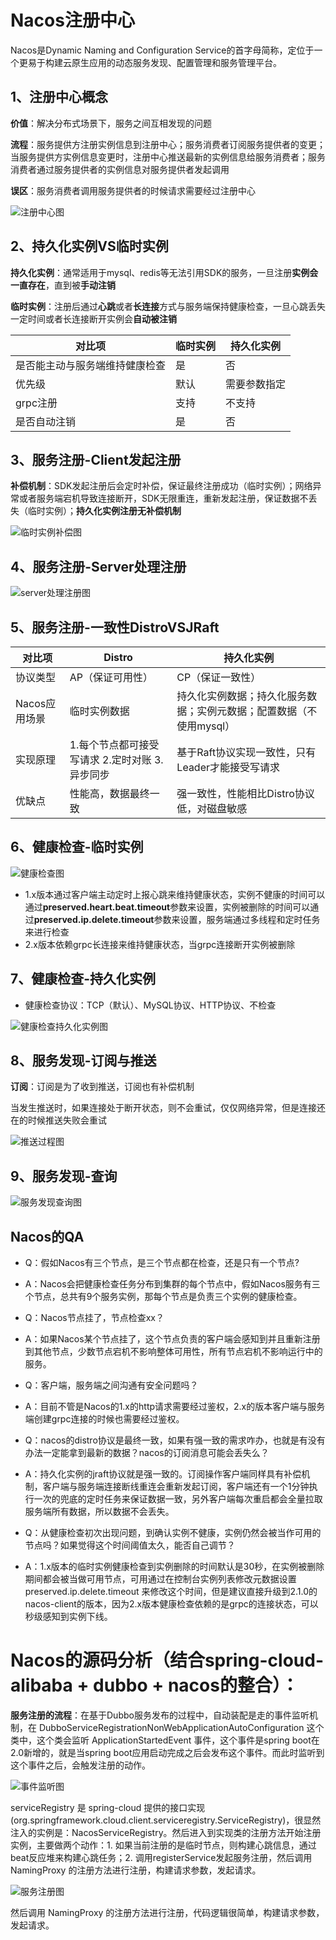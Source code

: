 # Nacos注册中心

Nacos是Dynamic Naming and Configuration Service的首字母简称，定位于一个更易于构建云原生应用的动态服务发现、配置管理和服务管理平台。

## 1、注册中心概念

**价值**：解决分布式场景下，服务之间互相发现的问题

**流程**：服务提供方注册实例信息到注册中心；服务消费者订阅服务提供者的变更；当服务提供方实例信息变更时，注册中心推送最新的实例信息给服务消费者；服务消费者通过服务提供者的实例信息对服务提供者发起调用

**误区**：服务消费者调用服务提供者的时候请求需要经过注册中心

![注册中心图](..\Resource\Nacos\注册中心.png)

## 2、持久化实例VS临时实例

**持久化实例**：通常适用于mysql、redis等无法引用SDK的服务，一旦注册**实例会一直存在**，直到被**手动注销**

**临时实例**：注册后通过**心跳**或者**长连接**方式与服务端保持健康检查，一旦心跳丢失一定时间或者长连接断开实例会**自动被注销**

| 对比项   | 临时实例     | 持久化实例 |
| ------------------------------ | -------- | -------- |
| 是否能主动与服务端维持健康检查    | 是   | 否       |
| 优先级     | 默认   | 需要参数指定      |
| grpc注册    | 支持 | 不支持       |
| 是否自动注销   | 是     | 否       |

## 3、服务注册-Client发起注册

**补偿机制**：SDK发起注册后会定时补偿，保证最终注册成功（临时实例）；网络异常或者服务端宕机导致连接断开，SDK无限重连，重新发起注册，保证数据不丢失（临时实例）；**持久化实例注册无补偿机制**

![临时实例补偿图](..\Resource\Nacos\临时实例补偿.png)

## 4、服务注册-Server处理注册

![server处理注册图](..\Resource\Nacos\server处理注册.png)

## 5、服务注册-一致性DistroVSJRaft

| 对比项   | Distro     | 持久化实例 |
| ------------------------------ | -------- | -------- |
| 协议类型    | AP（保证可用性）   | CP（保证一致性）       |
| Nacos应用场景     | 临时实例数据   | 持久化实例数据；持久化服务数据；实例元数据；配置数据（不使用mysql）      |
| 实现原理    | 1.每个节点都可接受写请求 2.定时对账 3.异步同步 | 基于Raft协议实现一致性，只有Leader才能接受写请求       |
| 优缺点   | 性能高，数据最终一致     | 强一致性，性能相比Distro协议低，对磁盘敏感       |

## 6、健康检查-临时实例

![健康检查图](..\Resource\Nacos\健康检查.png)

* 1.x版本通过客户端主动定时上报心跳来维持健康状态，实例不健康的时间可以通过**preserved.heart.beat.timeout**参数来设置，实例被删除的时间可以通过**preserved.ip.delete.timeout**参数来设置，服务端通过多线程和定时任务来进行检查
* 2.x版本依赖grpc长连接来维持健康状态，当grpc连接断开实例被删除

## 7、健康检查-持久化实例

* 健康检查协议：TCP（默认）、MySQL协议、HTTP协议、不检查

![健康检查持久化实例图](..\Resource\Nacos\健康检查持久化实例.png)

## 8、服务发现-订阅与推送

**订阅**：订阅是为了收到推送，订阅也有补偿机制

当发生推送时，如果连接处于断开状态，则不会重试，仅仅网络异常，但是连接还在的时候推送失败会重试

![推送过程图](..\Resource\Nacos\推送过程.png)

## 9、服务发现-查询

![服务发现查询图](..\Resource\Nacos\服务发现查询.png)

## Nacos的QA

* Q：假如Nacos有三个节点，是三个节点都在检查，还是只有一个节点?
* A：Nacos会把健康检查任务分布到集群的每个节点中，假如Nacos服务有三个节点，总共有9个服务实例，那每个节点是负责三个实例的健康检查。

* Q：Nacos节点挂了，节点检查xx？
* A：如果Nacos某个节点挂了，这个节点负责的客户端会感知到并且重新注册到其他节点，少数节点宕机不影响整体可用性，所有节点宕机不影响运行中的服务。

* Q：客户端，服务端之间沟通有安全问题吗？
* A：目前不管是Nacos的1.x的http请求需要经过鉴权，2.x的版本客户端与服务端创建grpc连接的时候也需要经过鉴权。

* Q：nacos的distro协议是最终一致，如果有强一致的需求咋办，也就是有没有办法一定能拿到最新的数据？nacos的订阅消息可能会丢失么？
* A：持久化实例的jraft协议就是强一致的。订阅操作客户端同样具有补偿机制，客户端与服务端连接断线重连会重新发起订阅，客户端还有一个1分钟执行一次的兜底的定时任务来保证数据一致，另外客户端每次重启都会全量拉取服务端所有数据，所以数据不会丢失。

* Q：从健康检查初次出现问题，到确认实例不健康，实例仍然会被当作可用的节点吗？如果觉得这个时间阈值太久，能否自己调节？
* A：1.x版本的临时实例健康检查到实例删除的时间默认是30秒，在实例被删除期间都会被当做可用节点，可用通过在控制台实例列表修改元数据设置preserved.ip.delete.timeout 来修改这个时间，但是建议直接升级到2.1.0的nacos-client的版本，因为2.x版本健康检查依赖的是grpc的连接状态，可以秒级感知到实例下线。

# Nacos的源码分析（结合spring-cloud-alibaba + dubbo + nacos的整合）：

**服务注册的流程**：在基于Dubbo服务发布的过程中，自动装配是走的事件监听机制，在 DubboServiceRegistrationNonWebApplicationAutoConfiguration 这个类中，这个类会监听 ApplicationStartedEvent 事件，这个事件是spring boot在2.0新增的，就是当spring boot应用启动完成之后会发布这个事件。而此时监听到这个事件之后，会触发注册的动作。

![事件监听图](..\Resource\Nacos\事件监听.png)

serviceRegistry 是 spring-cloud 提供的接口实现(org.springframework.cloud.client.serviceregistry.ServiceRegistry)，很显然注入的实例是：NacosServiceRegistry。然后进入到实现类的注册方法开始注册实例，主要做两个动作：1. 如果当前注册的是临时节点，则构建心跳信息，通过beat反应堆来构建心跳任务；2. 调用registerService发起服务注册，然后调用 NamingProxy 的注册方法进行注册，构建请求参数，发起请求。

![服务注册图](..\Resource\Nacos\服务注册.png)

然后调用 NamingProxy  的注册方法进行注册，代码逻辑很简单，构建请求参数，发起请求。



